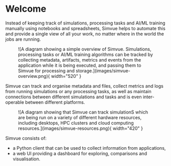 # Welcome

Instead of keeping track of simulations, processing tasks and AI/ML training manually using notebooks and spreadsheets, Simvue helps to automate this
and provide a single view of all your work, no matter where in the world the jobs are running.

<figure markdown>
  ![A diagram showing a simple overview of Simvue. Simulations, processing tasks or AI/ML training algorithms can be tracked by collecting metadata, artifacts, metrics and events from the application while it is being executed, and passing them to Simvue for processing and storage.](images/simvue-overview.png){ width="520" }
</figure>


Simvue can track and organise metadata and files, collect metrics and logs from running
simulations or any processing tasks, as well as maintain connections between different simulations and tasks and is even inter-operable between different platforms.

<figure markdown>
  ![A diagram showing that Simvue can track simulationS which are being run on a variety of different hardware resources, including desktops, HPC clusters and cloud computing resources.](images/simvue-resources.png){ width="420" }
</figure>

Simvue consists of:

* a Python client that can be used to collect information from applications,
* a web UI providing a dashboard for exploring, comparisons and visualisation.
